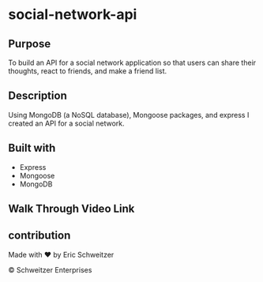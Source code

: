 # social-network-api

## Purpose

To build an API for a social network application so that users can share their thoughts, react to friends, and make a friend list.

## Description
 
Using MongoDB (a NoSQL database), Mongoose packages, and express I created an API for a social network.



## Built with
* Express
* Mongoose
* MongoDB


## Walk Through Video Link


## contribution
Made with ❤️ by Eric Schweitzer

&copy; Schweitzer Enterprises


<!-- from challenge 18 docs

Technical Acceptance Criteria: 40%
Satisfies all of the preceding acceptance criteria plus the following:

Uses the Mongoose package (Links to an external site.) to connect to a MongoDB database.

Includes User and Thought models outlined in the Challenge instructions.

Includes schema settings for User and Thought models as outlined in the Challenge instructions.

Includes Reactions as the reaction field's subdocument schema in the Thought model.

Uses functionality to format queried timestamps properly. -->

<!-- 
GIVEN a social network API
WHEN I enter the command to invoke the application
THEN my server is started and the Mongoose models are synced to the MongoDB database
WHEN I open API GET routes in Insomnia for users and thoughts
THEN the data for each of these routes is displayed in a formatted JSON
WHEN I test API POST, PUT, and DELETE routes in Insomnia
THEN I am able to successfully create, update, and delete users and thoughts in my database
WHEN I test API POST and DELETE routes in Insomnia
THEN I am able to successfully create and delete reactions to thoughts and add and remove friends to a user’s friend list -->
